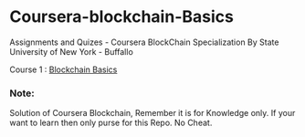# Coursera-blockchain-Basics
Assignments and Quizes - Coursera BlockChain Specialization By State University of New York - Buffallo

Course 1 : <a href = "https://github.com/hmgtech/Blockchain-Basics/tree/master/BlockChain%20Basics">Blockchain Basics</a>

### Note:
Solution of Coursera Blockchain, Remember it is for Knowledge only. If your want to learn then only purse for this Repo. No Cheat.
